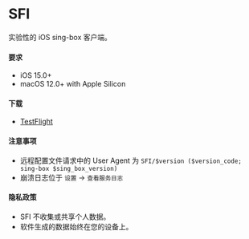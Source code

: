 # SFI

实验性的 iOS sing-box 客户端。

#### 要求

* iOS 15.0+
* macOS 12.0+ with Apple Silicon

#### 下载

* [TestFlight](https://testflight.apple.com/join/c6ylui2j)

#### 注意事项

* 远程配置文件请求中的 User Agent 为 `SFI/$version ($version_code; sing-box $sing_box_version)`
* 崩溃日志位于 `设置` -> `查看服务日志`

#### 隐私政策

* SFI 不收集或共享个人数据。
* 软件生成的数据始终在您的设备上。
